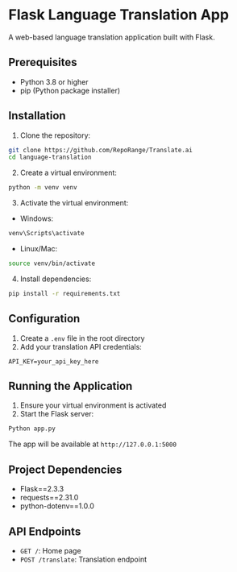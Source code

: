 # Flask Language Translation App

A web-based language translation application built with Flask.

## Prerequisites

- Python 3.8 or higher
- pip (Python package installer)

## Installation

1. Clone the repository:

```bash
git clone https://github.com/RepoRange/Translate.ai
cd language-translation
```

2. Create a virtual environment:

```bash
python -m venv venv
```

3. Activate the virtual environment:

- Windows:

```bash
venv\Scripts\activate
```

- Linux/Mac:

```bash
source venv/bin/activate
```

4. Install dependencies:

```bash
pip install -r requirements.txt
```

## Configuration

1. Create a `.env` file in the root directory
2. Add your translation API credentials:

```
API_KEY=your_api_key_here
```

## Running the Application

1. Ensure your virtual environment is activated
2. Start the Flask server:

```bash
Python app.py

```

The app will be available at `http://127.0.0.1:5000`

## Project Dependencies

- Flask==2.3.3
- requests==2.31.0
- python-dotenv==1.0.0

## API Endpoints

- `GET /`: Home page
- `POST /translate`: Translation endpoint




